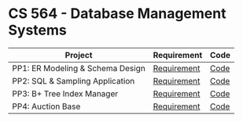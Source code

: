 # CS 564 - Database Management Systems

| Project            | Requirement                                                  | Code                   |
| ------------------ | ------------------------------------------------------------ | ---------------------- |
| PP1: ER Modeling & Schema Design | [Requirement](PP1/PP1.pdf) | [Code](PP1) |
| PP2: SQL & Sampling Application | [Requirement](PP2/PP2.pdf) | [Code](PP2) |
| PP3: B+ Tree Index Manager | [Requirement](PP3/PP3.pdf) | [Code](PP3) |
| PP4: Auction Base | [Requirement](PP4/PP4.pdf) | [Code](PP4) |













